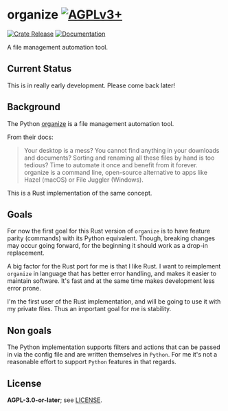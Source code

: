 # organize  [![AGPLv3+](https://www.gnu.org/graphics/agplv3-88x31.png)](https://www.gnu.org/licenses/agpl.txt)

<a href="https://crates.io/crates/organize-rs/"><img src="https://img.shields.io/crates/v/organize-rs?style=flat&amp;labelColor=342a5e&amp;color=684d81&amp;logo=Rust&amp;logoColor=white" alt="Crate Release"></a> <a href="https://docs.rs/organize-rs/"><img src="https://img.shields.io/docsrs/organize-rs?style=flat&amp;labelColor=1c1d42&amp;color=4f396a&amp;logo=Rust&amp;logoColor=white" alt="Documentation"></a>

A file management automation tool.

## Current Status

This is in really early development. Please come back later!

## Background

The Python [organize](https://organize.readthedocs.io/) is a file management automation tool.

From their docs:
> Your desktop is a mess? You cannot find anything in your downloads and documents? Sorting and renaming all these files by hand is too tedious? Time to automate it once and benefit from it forever.
> organize is a command line, open-source alternative to apps like Hazel (macOS) or File Juggler (Windows).

This is a Rust implementation of the same concept.

## Goals

For now the first goal for this Rust version of `organize` is to have feature parity (commands) with its Python equivalent.
Though, breaking changes may occur going forward, for the beginning it should work as a drop-in replacement.

A big factor for the Rust port for me is that I like Rust. I want to reimplement `organize` in language that has better error handling, and makes it easier to maintain software. It's fast and at the same time makes development less error prone.

I'm the first user of the Rust implementation, and will be going to use it with my private files. Thus an important goal for me is stability.

## Non goals

The Python implementation supports filters and actions that can be passed in via the config file and are written themselves in `Python`. For me it's not a reasonable effort to support `Python` features in that regards.

## License

**AGPL-3.0-or-later**; see [LICENSE](./LICENSE).

